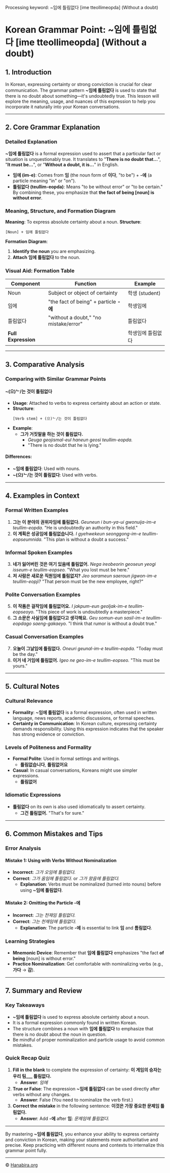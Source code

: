 Processing keyword: ~임에 틀림없다 [ime tteollimeopda] (Without a doubt)
# Korean Grammar Point: ~임에 틀림없다 [ime tteollimeopda] (Without a doubt)

## 1. Introduction
In Korean, expressing certainty or strong conviction is crucial for clear communication. The grammar pattern **~임에 틀림없다** is used to state that there is no doubt about something—it's undoubtedly true. This lesson will explore the meaning, usage, and nuances of this expression to help you incorporate it naturally into your Korean conversations.

---
## 2. Core Grammar Explanation
### Detailed Explanation
**~임에 틀림없다** is a formal expression used to assert that a particular fact or situation is unquestionably true. It translates to "**There is no doubt that...**", "**It must be...**", or "**Without a doubt, it is...**" in English.
- **임에 (im-e)**: Comes from **임** (the noun form of **이다**, "to be") + **-에** (a particle meaning "in" or "on").
- **틀림없다 (teullim-eopda)**: Means "to be without error" or "to be certain."
By combining these, you emphasize that **the fact of being [noun] is without error**.
### Meaning, Structure, and Formation Diagram
**Meaning**: To express absolute certainty about a noun.
**Structure**:
```
[Noun] + 임에 틀림없다
```
**Formation Diagram**:
1. **Identify the noun** you are emphasizing.
2. **Attach** **임에 틀림없다** to the noun.
### Visual Aid: Formation Table
| **Component**       | **Function**                               | **Example**     |
|---------------------|--------------------------------------------|-----------------|
| Noun                | Subject or object of certainty             | 학생 (student)   |
| 임에                | "the fact of being" + particle **-에**     | 학생임에         |
| 틀림없다            | "without a doubt," "no mistake/error"      | 틀림없다         |
| **Full Expression** |                                            | 학생임에 틀림없다 |
---
## 3. Comparative Analysis
### Comparing with Similar Grammar Points
#### **~(으)ᄂ/는 것이 틀림없다**
- **Usage**: Attached to verbs to express certainty about an action or state.
- **Structure**: 
  ```
  [Verb stem] + (으)ᄂ/는 것이 틀림없다
  ```
- **Example**:
  - **그가 거짓말을 하는 것이 틀림없다.**
    - *Geuga geojismal-eul haneun geosi teullim-eopda.*
    - "There is no doubt that he is lying."
#### Differences:
- **~임에 틀림없다**: Used with nouns.
- **~(으)ᄂ/는 것이 틀림없다**: Used with verbs.
---
## 4. Examples in Context
### Formal Written Examples
1. **그는 이 분야의 권위자임에 틀림없다.**
   *Geuneun i bun-ya-ui gwonuija-im-e teullim-eopda.*
   "He is undoubtedly an authority in this field."
2. **이 계획은 성공임에 틀림없습니다.**
   *I gyehwekeun seonggong-im-e teullim-eopseumnida.*
   "This plan is without a doubt a success."
### Informal Spoken Examples
3. **네가 잃어버린 것은 여기 있음에 틀림없어.**
   *Nega ireobeorin geoseun yeogi isseum-e teullim-eopseo.*
   "What you lost must be here."
4. **저 사람은 새로운 직원임에 틀림없지?**
   *Jeo sarameun saeroun jigwon-im-e teullim-eopji?*
   "That person must be the new employee, right?"
### Polite Conversation Examples
5. **이 작품은 걸작임에 틀림없어요.**
   *I jakpum-eun geoljak-im-e teullim-eopseoyo.*
   "This piece of work is undoubtedly a masterpiece."
6. **그 소문은 사실임에 틀림없다고 생각해요.**
   *Geu somun-eun sasil-im-e teullim-eopdago saeng-gakaeyo.*
   "I think that rumor is without a doubt true."
### Casual Conversation Examples
7. **오늘이 그날임에 틀림없다.**
   *Oneuri geunal-im-e teullim-eopda.*
   "Today must be the day."
8. **이거 네 거임에 틀림없어.**
   *Igeo ne geo-im-e teullim-eopseo.*
   "This must be yours."
---
## 5. Cultural Notes
### Cultural Relevance
- **Formality**: **~임에 틀림없다** is a formal expression, often used in written language, news reports, academic discussions, or formal speeches.
- **Certainty in Communication**: In Korean culture, expressing certainty demands responsibility. Using this expression indicates that the speaker has strong evidence or conviction.
### Levels of Politeness and Formality
- **Formal Polite**: Used in formal settings and writings.
  - **틀림없습니다**, **틀림없어요**
- **Casual**: In casual conversations, Koreans might use simpler expressions.
  - **틀림없어**
### Idiomatic Expressions
- **틀림없다** on its own is also used idiomatically to assert certainty.
  - **그건 틀림없어.**
    "That's for sure."
---
## 6. Common Mistakes and Tips
### Error Analysis
#### Mistake 1: Using with Verbs Without Nominalization
- **Incorrect**: *그가 오임에 틀림없다.*
- **Correct**: *그가 옴임에 틀림없다.* or *그가 왔음에 틀림없다.*
  - **Explanation**: Verbs must be nominalized (turned into nouns) before using **~임에 틀림없다**.
#### Mistake 2: Omitting the Particle **-에**
- **Incorrect**: *그는 천재임 틀림없다.*
- **Correct**: *그는 천재임에 틀림없다.*
  - **Explanation**: The particle **-에** is essential to link **임** and **틈림없다**.
### Learning Strategies
- **Mnemonic Device**: Remember that **임에 틀림없다** emphasizes "the fact **of being** [noun] is without error."
- **Practice Nominalization**: Get comfortable with nominalizing verbs (e.g., **가다** → **감**).
---
## 7. Summary and Review
### Key Takeaways
- **~임에 틀림없다** is used to express absolute certainty about a noun.
- It is a formal expression commonly found in written Korean.
- The structure combines a noun with **임에 틀림없다** to emphasize that there is no doubt about the noun in question.
- Be mindful of proper nominalization and particle usage to avoid common mistakes.
### Quick Recap Quiz
1. **Fill in the blank** to complete the expression of certainty:
   **이 게임의 승자는 우리 팀___ 틀림없다.**
   - **Answer**: *임에*
2. **True or False**: The expression **~임에 틀림없다** can be used directly after verbs without any changes.
   - **Answer**: False (You need to nominalize the verb first.)
3. **Correct the mistake** in the following sentence:
   **이것은 가장 중요한 문제임 틀림없다.**
   - **Answer**: Add **-에** after **임**: *문제임에 틀림없다.*
---
By mastering **~임에 틀림없다**, you enhance your ability to express certainty and conviction in Korean, making your statements more authoritative and precise. Keep practicing with different nouns and contexts to internalize this grammar point fully.

---
© [Hanabira.org](https://hanabira.org)
